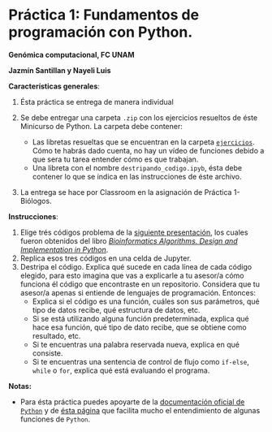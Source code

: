 # Práctica 1: Fundamentos de programación con Python.
**Genómica computacional, FC UNAM**

**Jazmín Santillan y Nayeli Luis**

**Características generales**:

1. Ésta práctica se entrega de manera individual
2. Se debe entregar una carpeta `.zip` con los ejercicios resueltos de éste Minicurso de Python. La carpeta debe contener:
   * Las libretas resueltas que se encuentran en la carpeta [`ejercicios`](https://github.com/Nayeli-Luis/Minicurso_Python/tree/main/ejercicios). Cómo te habrás dado cuenta, no hay un vídeo de funciones debido a que sera tu tarea entender cómo es que trabajan. 
   * Una libreta con el nombre `destripando_codigo.ipyb`, ésta debe contener lo que se indica en las instrucciones de éste archivo.
      
4. La entrega se hace por Classroom en la asignación de Práctica 1-Biólogos. 

**Instrucciones**:

1. Elige trés códigos problema de la [siguiente presentación](https://docs.google.com/presentation/d/1-hDXnjUNN_ZaKA05jCJKig5sZMUUukJdQXZUJWkMz04/edit?usp=sharing), los cuales fueron obtenidos del libro [*Bioinformatics Algorithms. Design and Implementation in Python*](https://drive.google.com/file/d/148HNKhD83QbddrHySqIDkjIeWQ9ZgiPT/view?usp=share_link).
2. Replica esos tres códigos en una celda de Jupyter. 
3. Destripa el código. Explica qué sucede en cada línea de cada código elegido, para esto imagina que vas a explicarle a tu asesor/a cómo funciona él código que encontraste en un repositorio. Considera que tu asesor/a apenas si entiende de lenguajes de programación. Entonces:
    * Explica si el código es una función, cuáles son sus parámetros, qué tipo de datos recibe, qué estructura de datos, etc. 
    * Si se está utilizando alguna función predeterminada, explica qué hace esa función, qué tipo de dato recibe, que se obtiene como resultado, etc. 
    * Si te encuentras una palabra reservada nueva, explica en qué consiste. 
    * Si te encuentras una sentencia de control de flujo como `if-else`, `while` o `for`, explica qué está evaluando el programa.

**Notas:**
    
* Para ésta práctica puedes apoyarte de la [documentación oficial de `Python`](https://docs.python.org/es/3/search.html) y de [ésta página](https://www.w3schools.com/python/default.asp) que facilita mucho el entendimiento de algunas funciones de `Python`. 

